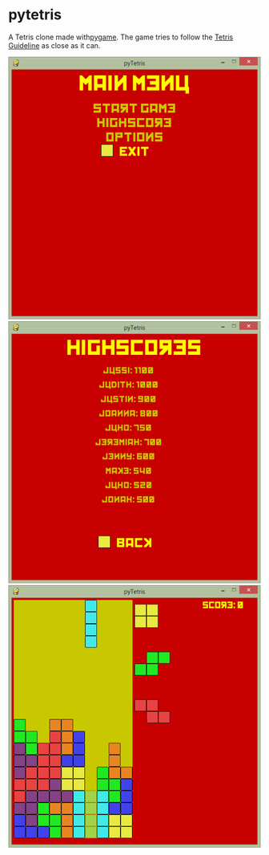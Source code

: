 pytetris
========

A Tetris clone made with[pygame](http://www.pygame.org). The game tries to follow the [Tetris Guideline](http://tetrisconcept.net/wiki/Tetris_Guideline) as close as it can.

![Menu](https://github.com/bradur/pytetris/raw/master/screenshots/menu.png "menu")
![Highscores](https://github.com/bradur/pytetris/raw/master/screenshots/highscores.png "high scores")
![Game](https://github.com/bradur/pytetris/raw/master/screenshots/game.png "game")
